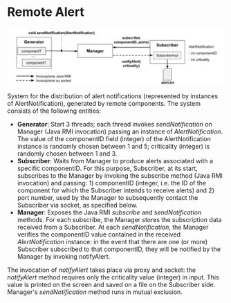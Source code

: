 # Remote Alert
![alt text](https://raw.githubusercontent.com/Aledangelo/AdvancedComputerProgramming/main/RemoteAlert/diagram.png)

System for the distribution of alert notifications (represented by instances of AlertNotification), generated by remote components. The system consists of the following entities:
* **Generator**: Start 3 threads; each thread invokes *sendNotification* on Manager (Java RMI invocation) passing an instance of *AlertNotification*. The value of the componentID field (integer) of the AlertNotification instance is randomly chosen between 1 and 5; criticality (integer) is randomly chosen between 1 and 3.
* **Subscriber**: Waits from Manager to produce alerts associated with a specific componentID. For this purpose, Subscriber, at its start, subscribes to the Manager by invoking the subscribe method (Java RMI invocation) and passing: 1) componentID (integer, i.e. the ID of the component for which the Subscriber intends to receive alerts) and 2) port number, used by the Manager to subsequently contact the Subscriber via socket, as specified below.
* **Manager**: Exposes the Java RMI *subscribe* and *sendNotification* methods. For each subscribe, the Manager stores the subscription data received from a Subscriber. At each *sendNotification*, the Manager verifies the componentID value contained in the received *AlertNotification* instance: in the event that there are one (or more) Subscriber subscribed to that componentID, they will be notified by the Manager by invoking notifyAlert.

The invocation of *notifyAlert* takes place via proxy and socket: the *notifyAlert* method requires only the criticality value (integer) in input. This value is printed on the screen and saved on a file on the Subscriber side. Manager's *sendNotification* method runs in mutual exclusion.